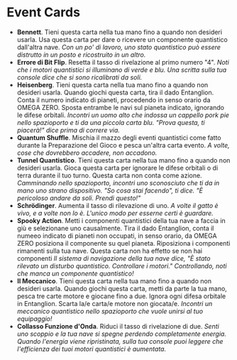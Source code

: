 # Event Cards

- **Bennett**. Tieni questa carta nella tua mano fino a quando non desideri usarla. Usa questa carta per dare o ricevere un componente quantistico dall'altra nave. _Con un po' di lavoro, uno stato quantistico può essere distrutto in un posto e ricostruito in un altro._
- **Errore di Bit Flip**. Resetta il tasso di rivelazione al primo numero "4". _Noti che i motori quantistici si illuminano di verde e blu. Una scritta sulla tua console dice che si sono ricalibrati da soli._
- **Heisenberg**. Tieni questa carta nella tua mano fino a quando non desideri usarla. Quando giochi questa carta, tira il dado Entanglion. Conta il numero indicato di pianeti, procedendo in senso orario da OMEGA ZERO. Sposta entrambe le navi sul pianeta indicato, ignorando le difese orbitali. _Incontri un uomo alto che indossa un cappello pork pie nello spazioporto e ti da una piccola carta blu. "Prova questa, ti piacerà!" dice prima di correre via._
- **Quantum Shuffle**. Mischia il mazzo degli eventi quantistici come fatto durante la Preparazione del Gioco e pesca un'altra carta evento. _A volte, cose che dovrebbero accadere, non accadono._
- **Tunnel Quantistico**. Tieni questa carta nella tua mano fino a quando non desideri usarla. Gioca questa carta per ignorare le difese orbitali o di terra durante il tuo turno. Questa carta non conta come azione. _Camminando nello spazioporto, incontri uno sconosciuto che ti da in mano uno strano dispositivo. "So cosa stai facendo", ti dice. "È pericoloso andare da soli. Prendi questo!"_
- **Schrödinger**. Aumenta il tasso di rilevazione di uno. _A volte il gatto è vivo, e a volte non lo è. L'unico modo per esserne certi è guardare._
- **Spooky Action**. Metti i componenti quantistici della tua nave a faccia in giù e selezionane uno causalmente. Tira il dado Entanglion, conta il numeeo indicato di pianeti non occupati, in senso orario, da OMEGA ZERO posiziona il componente su quel pianeta. Riposiziona i componenti rimanenti sulla tua nave. Questa carta non ha effetto se non hai componenti _Il sistema di navigazione della tua nave dice, "È stato rilevato un disturbo quantistico. Controllare i motori." Controllando, noti che manca un componente quantistico!_
- **Il Meccanico**. Tieni questa carta nella tua mano fino a quando non desideri usarla. Quando giochi questa carta, metti da parte la tua mano, pesca tre carte motore e giocane fino a due. Ignora ogni difesa orbitale in Entanglion. Scarta la/e carta/e motore non giocata/e. _Incontri un meccanico quantistico nello spazioporto che vuole unirsi al tuo equipaggio!_
- **Collasso Funzione d'Onda**. Riduci il tasso di rivelazione di due. _Senti uno scoppio e la tua nave si spegne perdendo completamente energia. Quando l'energia viene ripristinata, sulla tua console puoi leggere che l'efficienza dei tuoi motori quantistici è aumentata._
